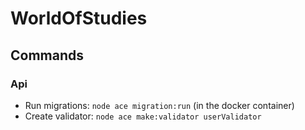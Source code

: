 # WorldOfStudies

## Commands

### Api

- Run migrations: `node ace migration:run` (in the docker container)
- Create validator: `node ace make:validator userValidator`
